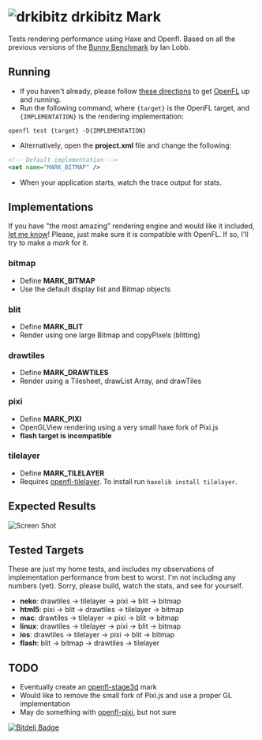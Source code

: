 ![drkibitz](https://raw.github.com/drkibitz/openfl-drkibitzmark/master/Assets/images/drkibitz48.png "drkibitz") drkibitz Mark
=========

Tests rendering performance using Haxe and Openfl. Based on all the previous versions of the [Bunny Benchmark](http://blog.iainlobb.com/2010/11/display-list-vs-blitting-results.html) by Ian Lobb.

## Running

- If you haven't already, please follow [these directions](http://www.openfl.org/download/) to get [OpenFL](http://www.openfl.org/) up and running.
- Run the following command, where `{target}` is the OpenFL target, and `{IMPLEMENTATION}` is the rendering implementation:

```shell
openfl test {target} -D{IMPLEMENTATION}
```

- Alternatively, open the **project.xml** file and change the following:

```xml
<!-- Default implementation -->
<set name="MARK_BITMAP" />
```
- When your application starts, watch the trace output for stats.

## Implementations

If you have "the most amazing" rendering engine and would like it included, [let me know](https://twitter.com/drkibitz)! Please, just make sure it is compatible with OpenFL. If so, I'll try to make a *mark* for it.

### bitmap

- Define **MARK_BITMAP**
- Use the default display list and Bitmap objects

### blit

- Define **MARK_BLIT**
- Render using one large Bitmap and copyPixels (blitting)

### drawtiles

- Define **MARK_DRAWTILES**
- Render using a Tilesheet, drawList Array, and drawTiles

### pixi

- Define **MARK_PIXI**
- OpenGLView rendering using a very small haxe fork of Pixi.js
- **flash target is incompatible**

### tilelayer

- Define **MARK_TILELAYER**
- Requires [openfl-tilelayer](https://github.com/matthewswallace/openfl-tilelayer). To install run `haxelib install tilelayer`.

## Expected Results

![Screen Shot](https://raw.github.com/drkibitz/openfl-drkibitzmark/master/screenshot.png "Screen Shot")

## Tested Targets

These are just my home tests, and includes my observations of implementation performance from best to worst. I'm not including any numbers (yet). Sorry, please build, watch the stats, and see for yourself.

- **neko**: drawtiles -> tilelayer -> pixi -> blit -> bitmap
- **html5**: pixi -> blit -> drawtiles -> tilelayer -> bitmap
- **mac**: drawtiles -> tilelayer -> pixi -> blit -> bitmap
- **linux**: drawtiles -> tilelayer -> pixi -> blit -> bitmap
- **ios**: drawtiles -> tilelayer -> pixi -> blit -> bitmap
- **flash**: blit -> bitmap -> drawtiles -> tilelayer

## TODO

- Eventually create an [openfl-stage3d](https://github.com/wighawag/openfl-stage3d) mark
- Would like to remove the small fork of Pixi.js and use a proper GL implementation
- May do something with [openfl-pixi](https://github.com/openfl/openfl-pixi), but not sure


[![Bitdeli Badge](https://d2weczhvl823v0.cloudfront.net/drkibitz/openfl-drkibitzmark/trend.png)](https://bitdeli.com/free "Bitdeli Badge")

